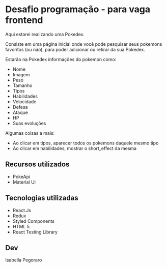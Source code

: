 # Desafio programação - para vaga frontend

Aqui estarei realizando uma Pokedex.

Consiste em uma página inicial onde você pode pesquisar seus pokemons favoritos (ou não), para poder adicionar ou retirar da sua Pokedex.

Estarão na Pokedex informações do pokemon como:

- Nome
- Imagem
- Peso
- Tamanho
- Tipos
- Habilidades
- Velocidade
- Defesa
- Ataque
- HP
- Suas evoluções

Algumas coisas a mais:

- Ao clicar em tipos, aparecer todos os pokemons daquele mesmo tipo
- Ao clicar em habilidades, mostrar o short_effect da mesma

## Recursos utilizados

- PokeApi
- Material UI

## Tecnologias utilizadas

- React.Js
- Redux
- Styled Components
- HTML 5
- React Testing Library

## Dev

Isabella Pegoraro
